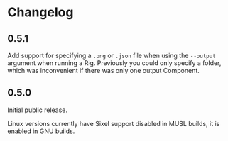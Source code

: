 # Changelog

## 0.5.1

Add support for specifying a `.png` or `.json` file when using the `--output` argument
when running a Rig. Previously you could only specify a folder, which was inconvenient
if there was only one output Component.


## 0.5.0

Initial public release.

Linux versions currently have Sixel support disabled in MUSL builds, it is enabled in GNU builds.

